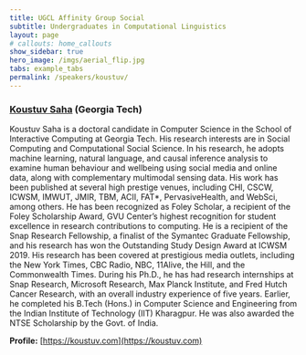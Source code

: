 ```yaml
---
title: UGCL Affinity Group Social
subtitle: Undergraduates in Computational Linguistics
layout: page
# callouts: home_callouts
show_sidebar: true
hero_image: /imgs/aerial_flip.jpg
tabs: example_tabs
permalink: /speakers/koustuv/
---
```


### [Koustuv Saha](https://koustuv.com) (Georgia Tech)

Koustuv Saha is a doctoral candidate in Computer Science in the School of Interactive Computing at Georgia Tech. His research interests are in Social Computing and Computational Social Science. In his research, he adopts machine learning, natural language, and causal inference analysis to examine human behaviour and wellbeing using social media and online data, along with complementary multimodal sensing data. His work has been published at several high prestige venues, including CHI, CSCW, ICWSM, IMWUT, JMIR, TBM, ACII, FAT*, PervasiveHealth, and WebSci, among others. He has been recognized as Foley Scholar, a recipient of the Foley Scholarship Award, GVU Center’s highest recognition for student excellence in research contributions to computing. He is a recipient of the Snap Research Fellowship, a finalist of the Symantec Graduate Fellowship, and his research has won the Outstanding Study Design Award at ICWSM 2019. His research has been covered at prestigious media outlets, including the New York Times, CBC Radio, NBC, 11Alive, the Hill, and the Commonwealth Times. During his Ph.D., he has had research internships at Snap Research, Microsoft Research, Max Planck Institute, and Fred Hutch Cancer Research, with an overall industry experience of five years. Earlier, he completed his B.Tech (Hons.) in Computer Science and Engineering from the Indian Institute of Technology (IIT) Kharagpur. He was also awarded the NTSE Scholarship by the Govt. of India.

**Profile:** [https://koustuv.com](https://koustuv.com)
